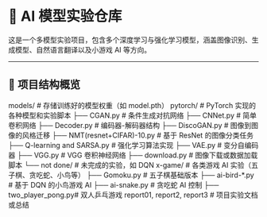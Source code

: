 # 🧠 AI 模型实验仓库

这是一个多模型实验项目，包含多个深度学习与强化学习模型，涵盖图像识别、生成模型、自然语言翻译以及小游戏 AI 等方向。

---

## 📁 项目结构概览

models/ # 存储训练好的模型权重（如 model.pth）
pytorch/ # PyTorch 实现的各种模型和实验脚本
├── CGAN.py # 条件生成对抗网络
├── CNNet.py # 简单卷积网络
├── Decoder.py # 编码器-解码器结构
├── DiscoGAN.py # 图像到图像的风格迁移
├── NMT(resnet+CIFAR)-10.py # 基于 ResNet 的图像分类任务
├── Q-learning and SARSA.py # 强化学习算法实现
├── VAE.py # 变分自编码器
├── VGG.py # VGG 卷积神经网络
├── download.py # 图像下载或数据加载脚本
└── not done/ # 未完成的实验，如 DQN
x-game/ # 各类游戏 AI 实验（五子棋、贪吃蛇、小鸟等）
├── Gomoku.py # 五子棋基础版本
├── ai-bird-*.py # 基于 DQN 的小鸟游戏 AI
├── ai-snake.py # 贪吃蛇 AI 控制
├── two_player_pong.py# 双人乒乓游戏
report01, report2, report3 # 项目实验文档或总结
